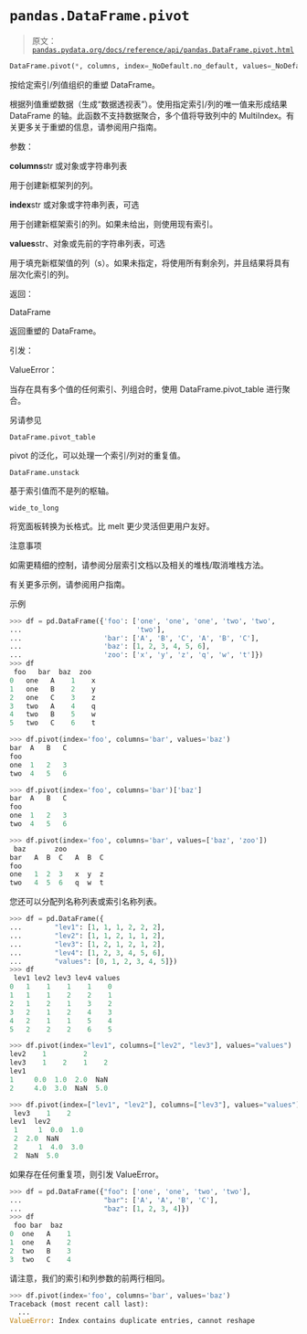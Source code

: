 # `pandas.DataFrame.pivot`

> 原文：[`pandas.pydata.org/docs/reference/api/pandas.DataFrame.pivot.html`](https://pandas.pydata.org/docs/reference/api/pandas.DataFrame.pivot.html)

```py
DataFrame.pivot(*, columns, index=_NoDefault.no_default, values=_NoDefault.no_default)
```

按给定索引/列值组织的重塑 DataFrame。

根据列值重塑数据（生成“数据透视表”）。使用指定索引/列的唯一值来形成结果 DataFrame 的轴。此函数不支持数据聚合，多个值将导致列中的 MultiIndex。有关更多关于重塑的信息，请参阅用户指南。

参数：

**columns**str 或对象或字符串列表

用于创建新框架列的列。

**index**str 或对象或字符串列表，可选

用于创建新框架索引的列。如果未给出，则使用现有索引。

**values**str、对象或先前的字符串列表，可选

用于填充新框架值的列（s）。如果未指定，将使用所有剩余列，并且结果将具有层次化索引的列。

返回：

DataFrame

返回重塑的 DataFrame。

引发：

ValueError：

当存在具有多个值的任何索引、列组合时，使用 DataFrame.pivot_table 进行聚合。

另请参见

`DataFrame.pivot_table`

pivot 的泛化，可以处理一个索引/列对的重复值。

`DataFrame.unstack`

基于索引值而不是列的枢轴。

`wide_to_long`

将宽面板转换为长格式。比 melt 更少灵活但更用户友好。

注意事项

如需更精细的控制，请参阅分层索引文档以及相关的堆栈/取消堆栈方法。

有关更多示例，请参阅用户指南。

示例

```py
>>> df = pd.DataFrame({'foo': ['one', 'one', 'one', 'two', 'two',
...                            'two'],
...                    'bar': ['A', 'B', 'C', 'A', 'B', 'C'],
...                    'baz': [1, 2, 3, 4, 5, 6],
...                    'zoo': ['x', 'y', 'z', 'q', 'w', 't']})
>>> df
 foo   bar  baz  zoo
0   one   A    1    x
1   one   B    2    y
2   one   C    3    z
3   two   A    4    q
4   two   B    5    w
5   two   C    6    t 
```

```py
>>> df.pivot(index='foo', columns='bar', values='baz')
bar  A   B   C
foo
one  1   2   3
two  4   5   6 
```

```py
>>> df.pivot(index='foo', columns='bar')['baz']
bar  A   B   C
foo
one  1   2   3
two  4   5   6 
```

```py
>>> df.pivot(index='foo', columns='bar', values=['baz', 'zoo'])
 baz       zoo
bar   A  B  C   A  B  C
foo
one   1  2  3   x  y  z
two   4  5  6   q  w  t 
```

您还可以分配列名称列表或索引名称列表。

```py
>>> df = pd.DataFrame({
...        "lev1": [1, 1, 1, 2, 2, 2],
...        "lev2": [1, 1, 2, 1, 1, 2],
...        "lev3": [1, 2, 1, 2, 1, 2],
...        "lev4": [1, 2, 3, 4, 5, 6],
...        "values": [0, 1, 2, 3, 4, 5]})
>>> df
 lev1 lev2 lev3 lev4 values
0   1    1    1    1    0
1   1    1    2    2    1
2   1    2    1    3    2
3   2    1    2    4    3
4   2    1    1    5    4
5   2    2    2    6    5 
```

```py
>>> df.pivot(index="lev1", columns=["lev2", "lev3"], values="values")
lev2    1         2
lev3    1    2    1    2
lev1
1     0.0  1.0  2.0  NaN
2     4.0  3.0  NaN  5.0 
```

```py
>>> df.pivot(index=["lev1", "lev2"], columns=["lev3"], values="values")
 lev3    1    2
lev1  lev2
 1     1  0.0  1.0
 2  2.0  NaN
 2     1  4.0  3.0
 2  NaN  5.0 
```

如果存在任何重复项，则引发 ValueError。

```py
>>> df = pd.DataFrame({"foo": ['one', 'one', 'two', 'two'],
...                    "bar": ['A', 'A', 'B', 'C'],
...                    "baz": [1, 2, 3, 4]})
>>> df
 foo bar  baz
0  one   A    1
1  one   A    2
2  two   B    3
3  two   C    4 
```

请注意，我们的索引和列参数的前两行相同。

```py
>>> df.pivot(index='foo', columns='bar', values='baz')
Traceback (most recent call last):
  ...
ValueError: Index contains duplicate entries, cannot reshape 
```
